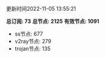 更新时间2022-11-05 13:55:21

**总订阅: 73**
**总节点: 2125**
**有效节点: 1091**
- ss节点: 677
- v2ray节点: 279
- trojan节点: 135

